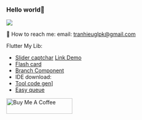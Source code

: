 ### Hello world👋
![](https://github-readme-stats.vercel.app/api?username=BrianTV98&count_private=true&show_icons=true&theme=radical)


💬 How to reach me: email: tranhieuglpk@gmail.com

Flutter My Lib: 
  * [Slider captchar][slider_captcha_link]  [Link Demo][slider_link_demo]
  * [Flash card][flash_card_link] 
  * [Branch Component][branch_component]
  * IDE download:
  * [Tool code gen][tool_code_gen]]
  * [Easy queue][easy_queue_link]
  
  
<a href="https://www.buymeacoffee.com/brianTV98" target="_blank"><img src="https://cdn.buymeacoffee.com/buttons" alt="Buy Me A Coffee" height="41" width="174"></a>



<!--
**BrianTV98/BrianTV98** is a ✨ _special_ ✨ repository because its `README.md` (this file) appears on your GitHub profile.

Here are some ideas to get you started:

- 🔭 I’m currently working on ASC VN
- 🌱 I’m currently learning ...
- 👯 I’m looking to collaborate on ...
- 🤔 I’m looking for help with ...
- 💬 Ask me about ...
- 📫 How to reach me: ...
- 😄 Pronouns: ...
- ⚡ Fun fact: ...
-->
[slider_captcha_link]:<https://pub.dev/packages/slider_captcha>
[slider_link_demo]:<https://www.fluwix.com/slider_captcha_showcase>
[flash_card_link]:<https://pub.dev/packages/flash_card>
[tool_code_gen]:<https://briantv98.github.io/flutter_tool_gen/>
[easy_queue_link]:<https://pub.dev/packages/easy_queue>
[branch_component]:<https://github.com/BrianTV98/branch_component.git>
